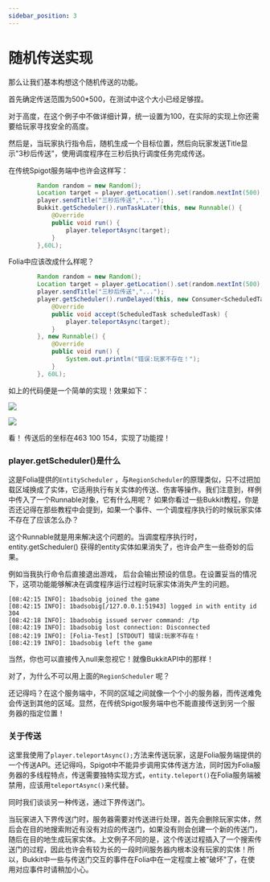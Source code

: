 ```yaml
---
sidebar_position: 3
---
```


# 随机传送实现

那么让我们基本构想这个随机传送的功能。

首先确定传送范围为500*500，在测试中这个大小已经足够捏。

对于高度，在这个例子中不做详细计算，统一设置为100，在实际的实现上你还需要给玩家寻找安全的高度。

然后是，当玩家执行指令后，随机生成一个目标位置，然后向玩家发送Title显示"3秒后传送"，使用调度程序在三秒后执行调度任务完成传送。

在传统Spigot服务端中也许会这样写：

```java
        Random random = new Random();
        Location target = player.getLocation().set(random.nextInt(500),100,random.nextInt(500));
        player.sendTitle("三秒后传送","...");
        Bukkit.getScheduler().runTaskLater(this, new Runnable() {
            @Override
            public void run() {
                player.teleportAsync(target);
            }
        },60L);
```

Folia中应该改成什么样呢？

```java
        Random random = new Random();
        Location target = player.getLocation().set(random.nextInt(500),100,random.nextInt(500));
        player.sendTitle("三秒后传送","...");
        player.getScheduler().runDelayed(this, new Consumer<ScheduledTask>() {
            @Override
            public void accept(ScheduledTask scheduledTask) {
                player.teleportAsync(target);
            }
        }, new Runnable() {
            @Override
            public void run() {
                System.out.println("错误:玩家不存在！");
            }
        }, 60L);
```

如上的代码便是一个简单的实现！效果如下：

![](https://s2.loli.net/2023/08/17/Ob1Vmi6zXpoglSP.png)

![](https://s2.loli.net/2023/08/17/kjmdRWwcJTioCMZ.png)



看！ 传送后的坐标在463 100 154，实现了功能捏！

### player.getScheduler()是什么

这是Folia提供的`EntityScheduler` ，与`RegionScheduler`的原理类似，只不过把加载区域换成了实体，它适用执行有关实体的传送、伤害等操作。我们注意到，样例中传入了一个Runnable对象，它有什么用呢？ 如果你看过一些Bukkit教程，你是否还记得在那些教程中会提到，如果一个事件、一个调度程序执行的时候玩家实体不存在了应该怎么办？

这个Runnable就是用来解决这个问题的。当调度程序执行时，entity.getScheduler() 获得的entity实体如果消失了，也许会产生一些奇妙的后果。

例如当我执行命令后直接退出游戏， 后台会输出预设的信息。在设置妥当的情况下，这项功能能够解决在调度程序运行过程时玩家实体消失产生的问题。

```
[08:42:15 INFO]: 1badsobig joined the game
[08:42:15 INFO]: 1badsobig[/127.0.0.1:51943] logged in with entity id 304
[08:42:18 INFO]: 1badsobig issued server command: /tp
[08:42:19 INFO]: 1badsobig lost connection: Disconnected
[08:42:19 INFO]: [Folia-Test] [STDOUT] 错误:玩家不存在！
[08:42:19 INFO]: 1badsobig left the game
```

当然，你也可以直接传入null来忽视它！就像BukkitAPI中的那样！

对了，为什么不可以用上面的`RegionScheduler` 呢？

还记得吗？在这个服务端中，不同的区域之间就像一个个小的服务器，而传送难免会传送到其他的区域。显然，在传统Spigot服务端中也不能直接传送到另一个服务器的指定位置！

### 关于传送

这里我使用了`player.teleportAsync();`方法来传送玩家，这是Folia服务端提供的一个传送API。还记得吗，Spigot中不能异步调用实体传送方法，同时因为Folia服务器的多线程特点，传送需要独特实现方式，`entity.teleport()`在Folia服务端被禁用，应该用`teleportAsync()`来代替。

同时我们谈谈另一种传送，通过下界传送门。

当玩家进入下界传送门时，服务器需要对传送进行处理，首先会删除玩家实体，然后会在目的地搜索附近有没有对应的传送门，如果没有则会创建一个新的传送门，随后在目的地生成玩家实体。上文例子不同的是，这个传送过程插入了一个搜索传送门的过程，因此也许会有较为长的一段时间服务器内根本没有玩家的实体！所以，Bukkit中一些与传送门交互的事件在Folia中在一定程度上被"破坏"了，在使用对应事件时请稍加小心。

